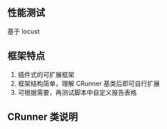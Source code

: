 ## 性能测试

基于 locust


## 框架特点

1. 插件式的可扩展框架
2. 框架结构简单，理解 CRunner 基类后即可自行扩展
3. 可根据需要，再测试脚本中自定义报告表格


## CRunner 类说明
